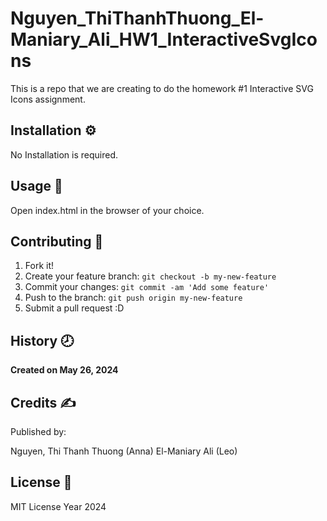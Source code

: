 # Nguyen_ThiThanhThuong_El-Maniary_Ali_HW1_InteractiveSvgIcons
This is a repo that we are creating to do the homework #1 Interactive SVG Icons assignment.

## Installation :gear:

No Installation is required.

## Usage :hammer:

Open index.html in the browser of your choice.

## Contributing :bookmark:

1. Fork it!
2. Create your feature branch: `git checkout -b my-new-feature`
3. Commit your changes: `git commit -am 'Add some feature'`
4. Push to the branch: `git push origin my-new-feature`
5. Submit a pull request :D

## History :clock8:

**Created on May 26, 2024**

## Credits :writing_hand:
Published by:

Nguyen, Thi Thanh Thuong (Anna)
El-Maniary Ali (Leo)

## License :page_facing_up:

MIT License Year 2024